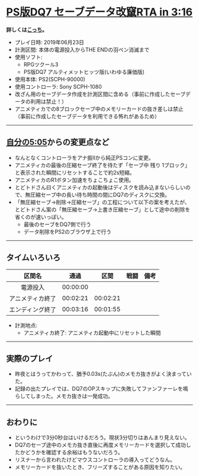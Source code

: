 # [PS版DQ7 セーブデータ改竄RTA in 3:16](https://www.twitch.tv/videos/443005204)

**詳しくは[こっち](https://github.com/pingval/DQ7/blob/master/rta-saveglitch-20190623-00h05m05s.md)。**

- プレイ日時: 2019年06月23日
- 計測区間: 本体の電源投入からTHE ENDの羽ペン消滅まで
- 使用ソフト:
  - RPGツクール3
  - PS版DQ7 アルティメットヒッツ版(いわゆる廉価版)
- 使用本体: PS2(SCPH-90000)
- 使用コントローラ: Sony SCPH-1080
- 改ざん用のセーブデータ作成を計測区間に含める（事前に作成したセーブデータの利用は禁止！）
- アニメティカでの8ブロックセーブ中のメモリーカードの抜き差しは禁止（事前に作成したセーブデータを利用できる怖れがあるため）

----

## [自分の5:05](https://github.com/pingval/DQ7/blob/master/rta-saveglitch-20190623-00h05m05s.md)からの変更点など

- なんとなくコントローラをアナ振IIから純正PSコンに変更。
- アニメティカの最後の圧縮セーブ終了を待たず「セーブ中 残り 1ブロック」と表示された瞬間にリセットすることで約2s短縮。
- アニメティカのR1ボタン加速をちょこちょこ使用。
- とどトドさん曰くアニメティカの起動後はディスクを読み込まないらしいので、無圧縮セーブ中の長い待ち時間の間にDQ7のディスクに交換。
- 「無圧縮セーブ→削除→圧縮セーブ」の工程について以下の案を考えたが、とどトドさん案の「無圧縮セーブ→上書き圧縮セーブ」として途中の削除を省くのが速いっぽい。
  - 最後のセーブをDQ7側で行う
  - データ削除をPS2のブラウザ上で行う

----

## タイムいろいろ

|区間名|通過|区間|戦闘|備考|
|:---:|:---:|:---:|:---:|:---:|
|電源投入|00:00:00|||
|アニメティカ終了|00:02:21|00:02:21|||
|エンディング終了|00:03:16|00:01:55|||

- 計測地点:
  - アニメティカ終了: アニメティカ起動中にリセットした瞬間

----

## 実際のプレイ

- 昨夜とはうってかわって、猶予0.03s(たぶん)のメモカ抜きがよく決まっていた。
- 記録の出たプレイでは、DQ7のOPスキップに失敗してファンファーレを鳴らしてしまった。メモカ抜きは一発成功。

----

## おわりに

- というわけで3分0秒台はいけるだろう。現状3分切りはあんまり見えない。
- DQ7のセーブ途中のメモカ抜き直後に再度メモリーカードを選択して成功したかどうかを確認する余裕はもうないだろう。
- リスナーから言われたけどマウスコントローラの導入ってどうなん。
- メモリーカードを抜いたとき、フリーズすることがある原因を知りたい。
